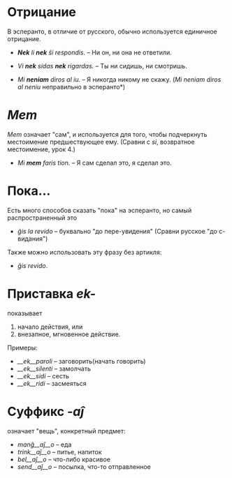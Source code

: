 # Отрицание

В эсперанто, в отличие от русского, обычно используется единичное отрицание.


- *__Nek__ li __nek__ ŝi respondis.*   – Ни он, ни она не ответили.
- *Vi __nek__ sidas __nek__ rigardas.* – Ты ни сидишь, ни смотришь.

- *Mi __neniam__ diros al iu.* – Я никогда никому не скажу. (*Mi neniam diros al neniu* неправильно в эсперанто*)


# *Mem*

*Mem* означает "сам", и используется для того, чтобы подчеркнуть местоимение предшествующее ему. (Сравни с  *si*, возвратное местоимение, урок 4.)

- *Mi __mem__ faris tion.*  – Я сам сделал это, я сделал это.

# Пока…

Есть много способов сказать "пока" на эсперанто, но самый распространенный это 

- *ĝis la revido* – буквально  "до пере-увидения" (Сравни русское "до с-видания")

Также можно использовать эту фразу без артикля:

- *ĝis revido*.


# Приставка *ek-*

показывает

1. начало действия, или
2. внезапное, мгновенное действие.

Примеры:

- *__ek__paroli*  – заговорить(начать говорить)
- *__ek__silenti* – замолчать
- *__ek__sidi*    – сесть
- *__ek__ridi*    – засмеяться
 

# Суффикс *-aĵ*

означает "вещь", конкретный предмет:

- *manĝ__aĵ__o*  – еда
- *trink__aĵ__o* – питье, напиток
- *bel__aĵ__o*   – что-либо красивое
- *send__aĵ__o*  – посылка, что-то отправленное
 
